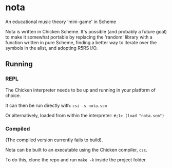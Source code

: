 # nota
An educational music theory 'mini-game' in Scheme

Nota is written in Chicken Scheme. It's possible (and probably a future goal) to make it somewhat portable by replacing the 'random' library with a function written in pure Scheme, finding a better way to iterate over the symbols in the alist, and adopting R5RS I/O.

## Running
### REPL
The Chicken interpreter needs to be up and running in your platform of choice.

It can then be run directly with: `csi -s nota.scm`

Or alternatively, loaded from within the interpreter: `#;1> (load "nota.scm")`

### Compiled 
(The compiled version currently fails to build).

Nota can be built to an executable using the Chicken compiler, `csc`. 

To do this, clone the repo and run `make -k` inside the project folder.




